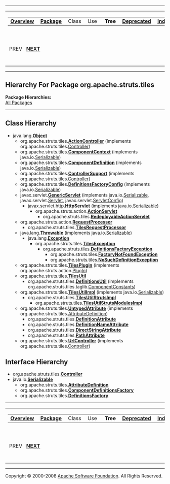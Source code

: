 ------------------------------------------------------------------------

<span id="navbar_top"></span> [](#skip-navbar_top "Skip navigation links")

<table>
<colgroup>
<col width="50%" />
<col width="50%" />
</colgroup>
<tbody>
<tr class="odd">
<td align="left"><span id="navbar_top_firstrow"></span>
<table>
<tbody>
<tr class="odd">
<td align="left"><a href="../../../../overview-summary.html.md"><strong>Overview</strong></a> </td>
<td align="left"><a href="package-summary.html.md"><strong>Package</strong></a> </td>
<td align="left">Class </td>
<td align="left">Use </td>
<td align="left"> <strong>Tree</strong> </td>
<td align="left"><a href="../../../../deprecated-list.html.md"><strong>Deprecated</strong></a> </td>
<td align="left"><a href="../../../../index-all.html.md"><strong>Index</strong></a> </td>
<td align="left"><a href="../../../../help-doc.html.md"><strong>Help</strong></a> </td>
</tr>
</tbody>
</table></td>
<td align="left"></td>
</tr>
<tr class="even">
<td align="left"> PREV   <a href="../../../../org/apache/struts/tiles/actions/package-tree.html.md"><strong>NEXT</strong></a></td>
<td align="left"><a href="../../../../index.html.md?org/apache/struts/tiles/package-tree.html"><strong>FRAMES</strong></a>    <a href="package-tree.html"><strong>NO FRAMES</strong></a>    
<a href="../../../../allclasses-noframe.html.md"><strong>All Classes</strong></a></td>
</tr>
</tbody>
</table>

<span id="skip-navbar_top"></span>

------------------------------------------------------------------------

Hierarchy For Package org.apache.struts.tiles
---------------------------------------------

**Package Hierarchies:**  
[All Packages](../../../../overview-tree.html.md)

------------------------------------------------------------------------

Class Hierarchy
---------------

-   java.lang.[**Object**](http://java.sun.com/j2se/1.4.2/docs/api/java/lang/Object.html.md?is-external=true "class or interface in java.lang")
    -   org.apache.struts.tiles.[**ActionController**](../../../../org/apache/struts/tiles/ActionController.html.md "class in org.apache.struts.tiles") (implements org.apache.struts.tiles.[Controller](../../../../org/apache/struts/tiles/Controller.html "interface in org.apache.struts.tiles"))
    -   org.apache.struts.tiles.[**ComponentContext**](../../../../org/apache/struts/tiles/ComponentContext.html.md "class in org.apache.struts.tiles") (implements java.io.[Serializable](http://java.sun.com/j2se/1.4.2/docs/api/java/io/Serializable.html?is-external=true "class or interface in java.io"))
    -   org.apache.struts.tiles.[**ComponentDefinition**](../../../../org/apache/struts/tiles/ComponentDefinition.html.md "class in org.apache.struts.tiles") (implements java.io.[Serializable](http://java.sun.com/j2se/1.4.2/docs/api/java/io/Serializable.html?is-external=true "class or interface in java.io"))
    -   org.apache.struts.tiles.[**ControllerSupport**](../../../../org/apache/struts/tiles/ControllerSupport.html.md "class in org.apache.struts.tiles") (implements org.apache.struts.tiles.[Controller](../../../../org/apache/struts/tiles/Controller.html "interface in org.apache.struts.tiles"))
    -   org.apache.struts.tiles.[**DefinitionsFactoryConfig**](../../../../org/apache/struts/tiles/DefinitionsFactoryConfig.html.md "class in org.apache.struts.tiles") (implements java.io.[Serializable](http://java.sun.com/j2se/1.4.2/docs/api/java/io/Serializable.html?is-external=true "class or interface in java.io"))
    -   javax.servlet.[**GenericServlet**](http://java.sun.com/j2ee/1.4/docs/api/javax/servlet/GenericServlet.html.md?is-external=true "class or interface in javax.servlet") (implements java.io.[Serializable](http://java.sun.com/j2se/1.4.2/docs/api/java/io/Serializable.html?is-external=true "class or interface in java.io"), javax.servlet.[Servlet](http://java.sun.com/j2ee/1.4/docs/api/javax/servlet/Servlet.html?is-external=true "class or interface in javax.servlet"), javax.servlet.[ServletConfig](http://java.sun.com/j2ee/1.4/docs/api/javax/servlet/ServletConfig.html?is-external=true "class or interface in javax.servlet"))
        -   javax.servlet.http.[**HttpServlet**](http://java.sun.com/j2ee/1.4/docs/api/javax/servlet/http/HttpServlet.html.md?is-external=true "class or interface in javax.servlet.http") (implements java.io.[Serializable](http://java.sun.com/j2se/1.4.2/docs/api/java/io/Serializable.html?is-external=true "class or interface in java.io"))
            -   org.apache.struts.action.[**ActionServlet**](http://struts.apache.org/apidocs/org/apache/struts/action/ActionServlet.html.md?is-external=true "class or interface in org.apache.struts.action")
                -   org.apache.struts.tiles.[**RedeployableActionServlet**](../../../../org/apache/struts/tiles/RedeployableActionServlet.html.md "class in org.apache.struts.tiles")
    -   org.apache.struts.action.[**RequestProcessor**](http://struts.apache.org/apidocs/org/apache/struts/action/RequestProcessor.html.md?is-external=true "class or interface in org.apache.struts.action")
        -   org.apache.struts.tiles.[**TilesRequestProcessor**](../../../../org/apache/struts/tiles/TilesRequestProcessor.html.md "class in org.apache.struts.tiles")
    -   java.lang.[**Throwable**](http://java.sun.com/j2se/1.4.2/docs/api/java/lang/Throwable.html.md?is-external=true "class or interface in java.lang") (implements java.io.[Serializable](http://java.sun.com/j2se/1.4.2/docs/api/java/io/Serializable.html?is-external=true "class or interface in java.io"))
        -   java.lang.[**Exception**](http://java.sun.com/j2se/1.4.2/docs/api/java/lang/Exception.html.md?is-external=true "class or interface in java.lang")
            -   org.apache.struts.tiles.[**TilesException**](../../../../org/apache/struts/tiles/TilesException.html.md "class in org.apache.struts.tiles")
                -   org.apache.struts.tiles.[**DefinitionsFactoryException**](../../../../org/apache/struts/tiles/DefinitionsFactoryException.html.md "class in org.apache.struts.tiles")
                    -   org.apache.struts.tiles.[**FactoryNotFoundException**](../../../../org/apache/struts/tiles/FactoryNotFoundException.html.md "class in org.apache.struts.tiles")
                    -   org.apache.struts.tiles.[**NoSuchDefinitionException**](../../../../org/apache/struts/tiles/NoSuchDefinitionException.html.md "class in org.apache.struts.tiles")
    -   org.apache.struts.tiles.[**TilesPlugin**](../../../../org/apache/struts/tiles/TilesPlugin.html.md "class in org.apache.struts.tiles") (implements org.apache.struts.action.[PlugIn](http://struts.apache.org/apidocs/org/apache/struts/action/PlugIn.html?is-external=true "class or interface in org.apache.struts.action"))
    -   org.apache.struts.tiles.[**TilesUtil**](../../../../org/apache/struts/tiles/TilesUtil.html.md "class in org.apache.struts.tiles")
        -   org.apache.struts.tiles.[**DefinitionsUtil**](../../../../org/apache/struts/tiles/DefinitionsUtil.html.md "class in org.apache.struts.tiles") (implements org.apache.struts.tiles.taglib.[ComponentConstants](../../../../org/apache/struts/tiles/taglib/ComponentConstants.html "interface in org.apache.struts.tiles.taglib"))
    -   org.apache.struts.tiles.[**TilesUtilImpl**](../../../../org/apache/struts/tiles/TilesUtilImpl.html.md "class in org.apache.struts.tiles") (implements java.io.[Serializable](http://java.sun.com/j2se/1.4.2/docs/api/java/io/Serializable.html?is-external=true "class or interface in java.io"))
        -   org.apache.struts.tiles.[**TilesUtilStrutsImpl**](../../../../org/apache/struts/tiles/TilesUtilStrutsImpl.html.md "class in org.apache.struts.tiles")
            -   org.apache.struts.tiles.[**TilesUtilStrutsModulesImpl**](../../../../org/apache/struts/tiles/TilesUtilStrutsModulesImpl.html.md "class in org.apache.struts.tiles")
    -   org.apache.struts.tiles.[**UntypedAttribute**](../../../../org/apache/struts/tiles/UntypedAttribute.html.md "class in org.apache.struts.tiles") (implements org.apache.struts.tiles.[AttributeDefinition](../../../../org/apache/struts/tiles/AttributeDefinition.html "interface in org.apache.struts.tiles"))
        -   org.apache.struts.tiles.[**DefinitionAttribute**](../../../../org/apache/struts/tiles/DefinitionAttribute.html.md "class in org.apache.struts.tiles")
        -   org.apache.struts.tiles.[**DefinitionNameAttribute**](../../../../org/apache/struts/tiles/DefinitionNameAttribute.html.md "class in org.apache.struts.tiles")
        -   org.apache.struts.tiles.[**DirectStringAttribute**](../../../../org/apache/struts/tiles/DirectStringAttribute.html.md "class in org.apache.struts.tiles")
        -   org.apache.struts.tiles.[**PathAttribute**](../../../../org/apache/struts/tiles/PathAttribute.html.md "class in org.apache.struts.tiles")
    -   org.apache.struts.tiles.[**UrlController**](../../../../org/apache/struts/tiles/UrlController.html.md "class in org.apache.struts.tiles") (implements org.apache.struts.tiles.[Controller](../../../../org/apache/struts/tiles/Controller.html "interface in org.apache.struts.tiles"))

Interface Hierarchy
-------------------

-   org.apache.struts.tiles.[**Controller**](../../../../org/apache/struts/tiles/Controller.html.md "interface in org.apache.struts.tiles")
-   java.io.[**Serializable**](http://java.sun.com/j2se/1.4.2/docs/api/java/io/Serializable.html.md?is-external=true "class or interface in java.io")
    -   org.apache.struts.tiles.[**AttributeDefinition**](../../../../org/apache/struts/tiles/AttributeDefinition.html.md "interface in org.apache.struts.tiles")
    -   org.apache.struts.tiles.[**ComponentDefinitionsFactory**](../../../../org/apache/struts/tiles/ComponentDefinitionsFactory.html.md "interface in org.apache.struts.tiles")
    -   org.apache.struts.tiles.[**DefinitionsFactory**](../../../../org/apache/struts/tiles/DefinitionsFactory.html.md "interface in org.apache.struts.tiles")

------------------------------------------------------------------------

<span id="navbar_bottom"></span> [](#skip-navbar_bottom "Skip navigation links")

<table>
<colgroup>
<col width="50%" />
<col width="50%" />
</colgroup>
<tbody>
<tr class="odd">
<td align="left"><span id="navbar_bottom_firstrow"></span>
<table>
<tbody>
<tr class="odd">
<td align="left"><a href="../../../../overview-summary.html.md"><strong>Overview</strong></a> </td>
<td align="left"><a href="package-summary.html.md"><strong>Package</strong></a> </td>
<td align="left">Class </td>
<td align="left">Use </td>
<td align="left"> <strong>Tree</strong> </td>
<td align="left"><a href="../../../../deprecated-list.html.md"><strong>Deprecated</strong></a> </td>
<td align="left"><a href="../../../../index-all.html.md"><strong>Index</strong></a> </td>
<td align="left"><a href="../../../../help-doc.html.md"><strong>Help</strong></a> </td>
</tr>
</tbody>
</table></td>
<td align="left"></td>
</tr>
<tr class="even">
<td align="left"> PREV   <a href="../../../../org/apache/struts/tiles/actions/package-tree.html.md"><strong>NEXT</strong></a></td>
<td align="left"><a href="../../../../index.html.md?org/apache/struts/tiles/package-tree.html"><strong>FRAMES</strong></a>    <a href="package-tree.html"><strong>NO FRAMES</strong></a>    
<a href="../../../../allclasses-noframe.html.md"><strong>All Classes</strong></a></td>
</tr>
</tbody>
</table>

<span id="skip-navbar_bottom"></span>

------------------------------------------------------------------------

Copyright © 2000-2008 [Apache Software Foundation](http://www.apache.org/). All Rights Reserved.
